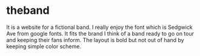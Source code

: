 # theband
It is a website for a fictional band. 
I really enjoy the font which is Sedgwick Ave from google fonts.
It fits the brand I think of a band ready to go on tour and keeping their fans inform.
The layout is bold but not out of hand by keeping simple color scheme.
